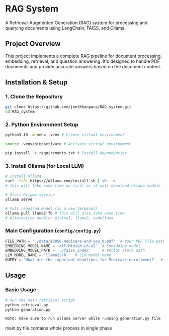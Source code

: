 # RAG System

A Retrieval-Augmented Generation (RAG) system for processing and querying documents using LangChain, FAISS, and Ollama.

## Project Overview

This project implements a complete RAG pipeline for document processing, embedding, retrieval, and question answering. It's designed to handle PDF documents and provide accurate answers based on the document content.

## Installation & Setup


### 1. Clone the Repository
```bash
git clone https://github.com/jeetKhanpara/RAG_system.git
cd RAG_system
```

### 2. Python Environment Setup
```bash
python3.10 -m venv .venv # Create virtual environment

source .venv/bin/activate # Activate virtual environment

pip install -r requirements.txt # Install dependencies
```

### 3. Install Ollama (for Local LLM)
```bash
# Install Ollama
curl -fsSL https://ollama.com/install.sh | sh --> 
# this will take some time on first as it will download ollama models

# Start Ollama service
ollama serve

# Pull required model (in a new terminal)
ollama pull llama2:7b # this will also take some time
# Alternative models: mistral, llama2, codellama
```

### Main Configuration (`config/config.py`)
```python
FILE_PATH = './data/10050-medicare-and-you_0.pdf'  # Your PDF file path
EMBEDDING_MODEL_NAME = 'all-MiniLM-L6-v2'  # Embedding model
EMBEDDING_MODEL_PATH = './faiss_index'     # Vector store path
LLM_MODEL_NAME = 'llama2:7b '  # LLM model name
QUERY = 'What are the important deadlines for Medicare enrollment?'  # Default query
```

## Usage

### Basic Usage
```bash
# Run the main retrieval script
python retrieval.py
python generation.py

Note: make sure to run ollama server while running generation.py file
```
main.py file contains whole process in single phase
```
